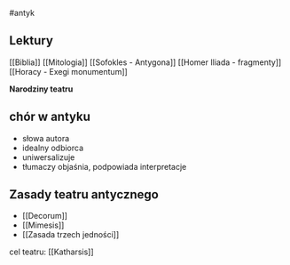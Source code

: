 #antyk 

## Lektury

[[Biblia]]
[[Mitologia]]
[[Sofokles - Antygona]]
[[Homer Iliada - fragmenty]]
[[Horacy - Exegi monumentum]]

**Narodziny teatru**
## chór w antyku
 - słowa autora
 - idealny odbiorca
 - uniwersalizuje
 - tłumaczy objaśnia, podpowiada interpretacje

## Zasady teatru antycznego
- [[Decorum]]
- [[Mimesis]]
- [[Zasada trzech jedności]]

cel teatru: [[Katharsis]]

